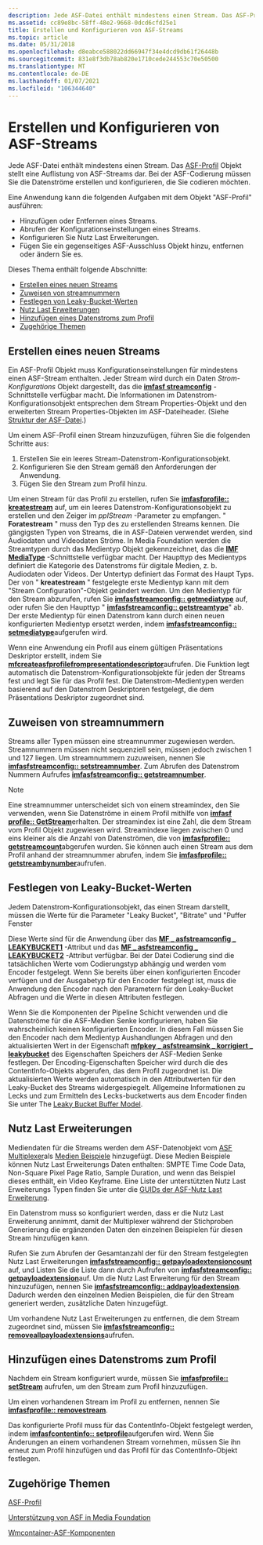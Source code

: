 ```yaml
---
description: Jede ASF-Datei enthält mindestens einen Stream. Das ASF-Profil Objekt stellt eine Auflistung von ASF-Streams dar. Bei der ASF-Codierung müssen Sie die Datenströme erstellen und konfigurieren, die Sie codieren möchten.
ms.assetid: cc89e8bc-58ff-48e2-9668-0dcd6cfd25e1
title: Erstellen und Konfigurieren von ASF-Streams
ms.topic: article
ms.date: 05/31/2018
ms.openlocfilehash: d8eabce588022dd66947f34e4dcd9db61f26448b
ms.sourcegitcommit: 831e8f3db78ab820e1710cede244553c70e50500
ms.translationtype: MT
ms.contentlocale: de-DE
ms.lasthandoff: 01/07/2021
ms.locfileid: "106344640"
---
```

# <a name="creating-and-configuring-asf-streams"></a>Erstellen und Konfigurieren von ASF-Streams

Jede ASF-Datei enthält mindestens einen Stream. Das [ASF-Profil](asf-profile.md) Objekt stellt eine Auflistung von ASF-Streams dar. Bei der ASF-Codierung müssen Sie die Datenströme erstellen und konfigurieren, die Sie codieren möchten.

Eine Anwendung kann die folgenden Aufgaben mit dem Objekt "ASF-Profil" ausführen:

-   Hinzufügen oder Entfernen eines Streams.
-   Abrufen der Konfigurationseinstellungen eines Streams.
-   Konfigurieren Sie Nutz Last Erweiterungen.
-   Fügen Sie ein gegenseitiges ASF-Ausschluss Objekt hinzu, entfernen oder ändern Sie es.

Dieses Thema enthält folgende Abschnitte:

-   [Erstellen eines neuen Streams](#creating-a-new-stream)
-   [Zuweisen von streamnummern](#assigning-stream-numbers)
-   [Festlegen von Leaky-Bucket-Werten](#setting-leaky-bucket-values)
-   [Nutz Last Erweiterungen](#payload-extensions)
-   [Hinzufügen eines Datenstroms zum Profil](#adding-a-stream-to-the-profile)
-   [Zugehörige Themen](#related-topics)

## <a name="creating-a-new-stream"></a>Erstellen eines neuen Streams

Ein ASF-Profil Objekt muss Konfigurationseinstellungen für mindestens einen ASF-Stream enthalten. Jeder Stream wird durch ein Daten *Strom-Konfigurations* Objekt dargestellt, das die [**imfasf streamconfig**](/windows/desktop/api/wmcontainer/nn-wmcontainer-imfasfstreamconfig) -Schnittstelle verfügbar macht. Die Informationen im Datenstrom-Konfigurationsobjekt entsprechen dem Stream Properties-Objekt und den erweiterten Stream Properties-Objekten im ASF-Dateiheader. (Siehe [Struktur der ASF-Datei](asf-file-structure.md).)

Um einem ASF-Profil einen Stream hinzuzufügen, führen Sie die folgenden Schritte aus:

1.  Erstellen Sie ein leeres Stream-Datenstrom-Konfigurationsobjekt.
2.  Konfigurieren Sie den Stream gemäß den Anforderungen der Anwendung.
3.  Fügen Sie den Stream zum Profil hinzu.

Um einen Stream für das Profil zu erstellen, rufen Sie [**imfasfprofile:: kreatestream**](/windows/desktop/api/wmcontainer/nf-wmcontainer-imfasfprofile-createstream) auf, um ein leeres Datenstrom-Konfigurationsobjekt zu erstellen und den Zeiger im *ppIStream* -Parameter zu empfangen. " **Foratestream** " muss den Typ des zu erstellenden Streams kennen. Die gängigsten Typen von Streams, die in ASF-Dateien verwendet werden, sind Audiodaten und Videodaten Ströme. In Media Foundation werden die Streamtypen durch das Medientyp Objekt gekennzeichnet, das die [**IMF MediaType**](/windows/desktop/api/mfobjects/nn-mfobjects-imfmediatype) -Schnittstelle verfügbar macht. Der Haupttyp des Medientyps definiert die Kategorie des Datenstroms für digitale Medien, z. b. Audiodaten oder Videos. Der Untertyp definiert das Format des Haupt Typs. Der von " **kreatestream** " festgelegte erste Medientyp kann mit dem "Stream Configuration"-Objekt geändert werden. Um den Medientyp für den Stream abzurufen, rufen Sie [**imfasfstreamconfig:: getmediatype**](/windows/desktop/api/wmcontainer/nf-wmcontainer-imfasfstreamconfig-getmediatype) auf, oder rufen Sie den Haupttyp " [**imfasfstreamconfig:: getstreamtype**](/windows/desktop/api/wmcontainer/nf-wmcontainer-imfasfstreamconfig-getstreamtype)" ab. Der erste Medientyp für einen Datenstrom kann durch einen neuen konfigurierten Medientyp ersetzt werden, indem [**imfasfstreamconfig:: setmediatype**](/windows/desktop/api/wmcontainer/nf-wmcontainer-imfasfstreamconfig-setmediatype)aufgerufen wird.

Wenn eine Anwendung ein Profil aus einem gültigen Präsentations Deskriptor erstellt, indem Sie [**mfcreateasfprofilefrompresentationdescriptor**](/windows/desktop/api/wmcontainer/nf-wmcontainer-mfcreateasfprofilefrompresentationdescriptor)aufrufen. Die Funktion legt automatisch die Datenstrom-Konfigurationsobjekte für jeden der Streams fest und legt Sie für das Profil fest. Die Datenstrom-Medientypen werden basierend auf den Datenstrom Deskriptoren festgelegt, die dem Präsentations Deskriptor zugeordnet sind.

## <a name="assigning-stream-numbers"></a>Zuweisen von streamnummern

Streams aller Typen müssen eine streamnummer zugewiesen werden. Streamnummern müssen nicht sequenziell sein, müssen jedoch zwischen 1 und 127 liegen. Um streamnummern zuzuweisen, nennen Sie [**imfasfstreamconfig:: setstreamnumber**](/windows/desktop/api/wmcontainer/nf-wmcontainer-imfasfstreamconfig-setstreamnumber). Zum Abrufen des Datenstrom Nummern Aufrufes [**imfasfstreamconfig:: getstreamnumber**](/windows/desktop/api/wmcontainer/nf-wmcontainer-imfasfstreamconfig-getstreamnumber).

> [!Note]  
> Eine streamnummer unterscheidet sich von einem streamindex, den Sie verwenden, wenn Sie Datenströme in einem Profil mithilfe von [**imfasf profile:: GetStream**](/windows/desktop/api/wmcontainer/nf-wmcontainer-imfasfprofile-getstream)erhalten. Der streamindex ist eine Zahl, die dem Stream vom Profil Objekt zugewiesen wird. Streamindexe liegen zwischen 0 und eins kleiner als die Anzahl von Datenströmen, die von [**imfasfprofile:: getstreamcount**](/windows/desktop/api/wmcontainer/nf-wmcontainer-imfasfprofile-getstreamcount)abgerufen wurden. Sie können auch einen Stream aus dem Profil anhand der streamnummer abrufen, indem Sie [**imfasfprofile:: getstreambynumber**](/windows/desktop/api/wmcontainer/nf-wmcontainer-imfasfprofile-getstreambynumber)aufrufen.

 

## <a name="setting-leaky-bucket-values"></a>Festlegen von Leaky-Bucket-Werten

Jedem Datenstrom-Konfigurationsobjekt, das einen Stream darstellt, müssen die Werte für die Parameter "Leaky Bucket", "Bitrate" und "Puffer Fenster

Diese Werte sind für die Anwendung über das [**MF \_ asfstreamconfig \_ LEAKYBUCKET1**](mf-asfstreamconfig-leakybucket1-attribute.md) -Attribut und das [**MF \_ asfstreamconfig \_ LEAKYBUCKET2**](mf-asfstreamconfig-leakybucket2-attribute.md) -Attribut verfügbar. Bei der Datei Codierung sind die tatsächlichen Werte vom Codierungstyp abhängig und werden vom Encoder festgelegt. Wenn Sie bereits über einen konfigurierten Encoder verfügen und der Ausgabetyp für den Encoder festgelegt ist, muss die Anwendung den Encoder nach den Parametern für den Leaky-Bucket Abfragen und die Werte in diesen Attributen festlegen.

Wenn Sie die Komponenten der Pipeline Schicht verwenden und die Datenströme für die ASF-Medien Senke konfigurieren, haben Sie wahrscheinlich keinen konfigurierten Encoder. In diesem Fall müssen Sie den Encoder nach dem Medientyp Aushandlungen Abfragen und den aktualisierten Wert in der Eigenschaft [**mfpkey \_ asfstreamsink \_ korrigiert \_ leakybucket**](mfpkey-asfstreamsink-corrected-leakybucket-property.md) des Eigenschaften Speichers der ASF-Medien Senke festlegen. Der Encoding-Eigenschaften Speicher wird durch die des ContentInfo-Objekts abgerufen, das dem Profil zugeordnet ist. Die aktualisierten Werte werden automatisch in den Attributwerten für den Leaky-Bucket des Streams widergespiegelt. Allgemeine Informationen zu Lecks und zum Ermitteln des Lecks-bucketwerts aus dem Encoder finden Sie unter The [Leaky Bucket Buffer Model](the-leaky-bucket-buffer-model.md).

## <a name="payload-extensions"></a>Nutz Last Erweiterungen

Mediendaten für die Streams werden dem ASF-Datenobjekt vom [ASF Multiplexer](asf-multiplexer.md)als [Medien Beispiele](media-samples.md) hinzugefügt. Diese Medien Beispiele können Nutz Last Erweiterungs Daten enthalten: SMPTE Time Code Data, Non-Square Pixel Page Ratio, Sample Duration, und wenn das Beispiel dieses enthält, ein Video Keyframe. Eine Liste der unterstützten Nutz Last Erweiterungs Typen finden Sie unter die [GUIDs der ASF-Nutz Last Erweiterung](asf-payload-extension-guids.md).

Ein Datenstrom muss so konfiguriert werden, dass er die Nutz Last Erweiterung annimmt, damit der Multiplexer während der Stichproben Generierung die ergänzenden Daten den einzelnen Beispielen für diesen Stream hinzufügen kann.

Rufen Sie zum Abrufen der Gesamtanzahl der für den Stream festgelegten Nutz Last Erweiterungen [**imfasfstreamconfig:: getpayloadextensioncount**](/windows/desktop/api/wmcontainer/nf-wmcontainer-imfasfstreamconfig-getpayloadextensioncount) auf, und Listen Sie die Liste dann durch Aufrufen von [**imfasfstreamconfig:: getpayloadextension**](/windows/desktop/api/wmcontainer/nf-wmcontainer-imfasfstreamconfig-getpayloadextension)auf. Um die Nutz Last Erweiterung für den Stream hinzuzufügen, nennen Sie [**imfasfstreamconfig:: addpayloadextension**](/windows/desktop/api/wmcontainer/nf-wmcontainer-imfasfstreamconfig-addpayloadextension). Dadurch werden den einzelnen Medien Beispielen, die für den Stream generiert werden, zusätzliche Daten hinzugefügt.

Um vorhandene Nutz Last Erweiterungen zu entfernen, die dem Stream zugeordnet sind, müssen Sie [**imfasfstreamconfig:: removeallpayloadextensions**](/windows/desktop/api/wmcontainer/nf-wmcontainer-imfasfstreamconfig-removeallpayloadextensions)aufrufen.

## <a name="adding-a-stream-to-the-profile"></a>Hinzufügen eines Datenstroms zum Profil

Nachdem ein Stream konfiguriert wurde, müssen Sie [**imfasfprofile:: setStream**](/windows/desktop/api/wmcontainer/nf-wmcontainer-imfasfprofile-setstream) aufrufen, um den Stream zum Profil hinzuzufügen.

Um einen vorhandenen Stream im Profil zu entfernen, nennen Sie [**imfasfprofile:: removestream**](/windows/desktop/api/wmcontainer/nf-wmcontainer-imfasfprofile-removestream).

Das konfigurierte Profil muss für das ContentInfo-Objekt festgelegt werden, indem [**imfasfcontentinfo:: setprofile**](/windows/desktop/api/wmcontainer/nf-wmcontainer-imfasfcontentinfo-setprofile)aufgerufen wird. Wenn Sie Änderungen an einem vorhandenen Stream vornehmen, müssen Sie ihn erneut zum Profil hinzufügen und das Profil für das ContentInfo-Objekt festlegen.

## <a name="related-topics"></a>Zugehörige Themen

<dl> <dt>

[ASF-Profil](asf-profile.md)
</dt> <dt>

[Unterstützung von ASF in Media Foundation](asf-support-in-media-foundation.md)
</dt> <dt>

[Wmcontainer-ASF-Komponenten](wmcontainer-asf-components.md)
</dt> </dl>

 

 



